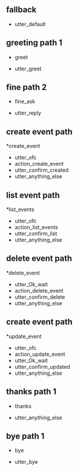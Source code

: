 ## fallback
- utter_default

## greeting path 1
* greet
- utter_greet

## fine path 2
* fine_ask
- utter_reply

## create event path
*create_event
- utter_ofc
- action_create_event
- utter_confirm_created
- utter_anything_else

## list event path
*list_events
- utter_ofc
- action_list_events
- utter_confirm_list
- utter_anything_else

## delete event path
*delete_event
- utter_Ok_wait
- action_delete_event
- utter_confirm_delete
- utter_anything_else

## create event path
*update_event
- utter_ofc
- action_update_event
- utter_Ok_wait
- utter_confirm_updated
- utter_anything_else

## thanks path 1
* thanks
- utter_anything_else

## bye path 1
* bye
- utter_bye
